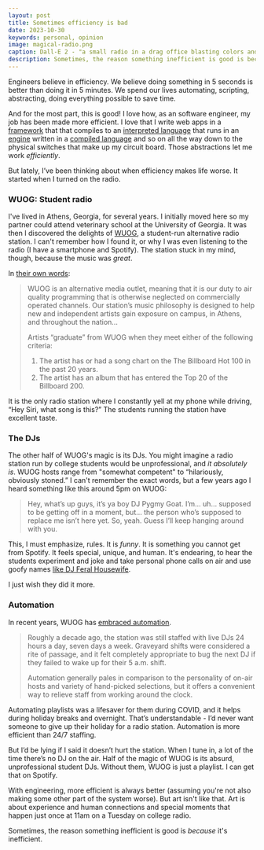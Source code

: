 ```yaml
---
layout: post
title: Sometimes efficiency is bad
date: 2023-10-30
keywords: personal, opinion
image: magical-radio.png
caption: Dall-E 2 - "a small radio in a drag office blasting colors and lights and musical notes. digital art, high quality"
description: Sometimes, the reason something inefficient is good is because it's inefficient.
---
```


Engineers believe in efficiency. We believe doing something in 5 seconds is better than doing it in 5 minutes. We spend our lives automating, scripting, abstracting, doing everything possible to save time.

And for the most part, this is good! I love how, as an software engineer, my job has been made more efficient. I love that I write web apps in a [framework]({base}/blog/full-content-rss-feed-with-sveltekit) that that compiles to an [interpreted language](https://developer.mozilla.org/en-US/docs/Web/JavaScript) that runs in an [engine](https://en.wikipedia.org/wiki/JavaScript_engine) written in a [compiled language](https://en.wikipedia.org/wiki/C%2B%2B) and so on all the way down to the physical switches that make up my circuit board. Those abstractions let me work *efficiently*.

But lately, I’ve been thinking about when efficiency makes life worse. It started when I turned on the radio.

### WUOG: Student radio

I've lived in Athens, Georgia, for several years. I initially moved here so my partner could attend veterinary school at the University of Georgia. It was then I discovered the delights of [WUOG](http://wuog.org), a student-run alternative radio station. I can't remember how I found it, or why I was even listening to the radio (I have a smartphone and Spotify). The station stuck in my mind, though, because the music was *great*.

In [their own words](http://wuog.org/index.php/about/):

> WUOG is an alternative media outlet, meaning that it is our duty to air quality programming that is otherwise neglected on commercially operated channels. Our station’s music philosophy is designed to help new and independent artists gain exposure on campus, in Athens, and throughout the nation…
>
> Artists “graduate” from WUOG when they meet either of the following criteria:
>
> 1. The artist has or had a song chart on the The Billboard Hot 100 in the past 20 years.
> 2. The artist has an album that has entered the Top 20 of the Billboard 200.

It is the only radio station where I constantly yell at my phone while driving, “Hey Siri, what song is this?” The students running the station have excellent taste.

### The DJs

The other half of WUOG's magic is its DJs. You might imagine a radio station run by college students would be unprofessional, and *it absolutely is*. WUOG hosts range from "somewhat competent" to “hilariously, obviously stoned.” I can't remember the exact words, but a few years ago I heard something like this around 5pm on WUOG:

> Hey, what’s up guys, it’s ya boy DJ Pygmy Goat. I’m… uh… supposed to be getting off in a moment, but… the person who’s supposed to replace me isn’t here yet. So, yeah. Guess I’ll keep hanging around with you.

This, I must emphasize, rules. It is *funny*. It is something you cannot get from Spotify. It feels special, unique, and human. It's endearing, to hear the students experiment and joke and take personal phone calls on air and use goofy names [like DJ Feral Housewife](https://x.com/nya_marisa/status/1639402971107655681?s=20).

I just wish they did it more.

### Automation

In recent years, WUOG has [embraced automation](https://flagpole.com/topstory/2022/10/19/still-left-of-the-dial-wuog-90-5-fm-celebrates-50th-anniversary/).

> Roughly a decade ago, the station was still staffed with live DJs 24 hours a day, seven days a week. Graveyard shifts were considered a rite of passage, and it felt completely appropriate to bug the next DJ if they failed to wake up for their 5 a.m. shift.
> 
> Automation generally pales in comparison to the personality of on-air hosts and variety of hand-picked selections, but it offers a convenient way to relieve staff from working around the clock.

Automating playlists was a lifesaver for them during COVID, and it helps during holiday breaks and overnight. That’s understandable - I’d never want someone to give up their holiday for a radio station. Automation is more efficient than 24/7 staffing.

But I’d be lying if I said it doesn’t hurt the station. When I tune in, a lot of the time there’s no DJ on the air. Half of the magic of WUOG is its absurd, unprofessional student DJs. Without them, WUOG is just a playlist. I can get that on Spotify.

With engineering, more efficient is always better (assuming you're not also making some other part of the system worse). But art isn't like that. Art is about experience and human connections and special moments that happen just once at 11am on a Tuesday on college radio.

Sometimes, the reason something inefficient is good is *because* it's inefficient.

<script>
  import {base} from '$app/paths';
</script>